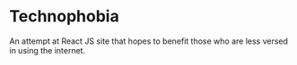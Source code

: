 # Technophobia
An attempt at React JS site that hopes to benefit those who are less versed in using the internet.
